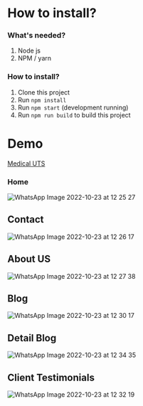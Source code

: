 # How to install?


### What's needed?
1. Node js
2. NPM / yarn

### How to install?
1. Clone this project
2. Run ``` npm install ```
3. Run ``` npm start ``` (development running)
4. Run ``` npm run build ``` to build this project

# Demo
[Medical UTS](https://medical-uts.vercel.app)

### Home
![WhatsApp Image 2022-10-23 at 12 25 27](https://user-images.githubusercontent.com/85951512/197375407-c0dbe5b7-f2e0-4c83-b60f-9006a13fe75d.jpeg)

## Contact
![WhatsApp Image 2022-10-23 at 12 26 17](https://user-images.githubusercontent.com/85951512/197375427-c1d2484e-addf-405c-afcd-da5fabfdc69e.jpeg)

## About US
![WhatsApp Image 2022-10-23 at 12 27 38](https://user-images.githubusercontent.com/85951512/197375467-b8f06d56-1350-41a7-a87c-946e9f0fa1ea.jpeg)

## Blog
![WhatsApp Image 2022-10-23 at 12 30 17](https://user-images.githubusercontent.com/85951512/197375555-61df6eee-0658-401c-aa61-631d9dc2c231.jpeg)

## Detail Blog
![WhatsApp Image 2022-10-23 at 12 34 35](https://user-images.githubusercontent.com/85951512/197375710-b8515a58-95fc-44a5-bd8a-f5b7fd011995.jpeg)

## Client Testimonials
![WhatsApp Image 2022-10-23 at 12 32 19](https://user-images.githubusercontent.com/85951512/197375651-ab0ddd24-c22a-4a25-94d3-5dc625b92399.jpeg)

